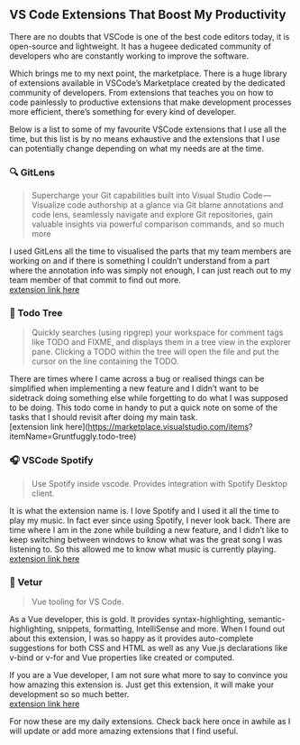 ## VS Code Extensions That Boost My Productivity

There are no doubts that VSCode is one of the best code editors today, it is open-source and lightweight. It has a hugeee dedicated community of developers who are constantly working to improve the software.

Which brings me to my next point, the marketplace. There is a huge library of extensions available in VSCode’s Marketplace created by the dedicated community of developers. From extensions that teaches you on how to code painlessly to productive extensions that make development processes more efficient, there’s something for every kind of developer.

Below is a list to some of my favourite VSCode extensions that I use all the time, but this list is by no means exhaustive and the extensions that I use can potentially change depending on what my needs are at the time.

### 🔍 GitLens
> Supercharge your Git capabilities built into Visual Studio Code —Visualize code authorship at a glance via Git blame annotations and code lens, seamlessly navigate and explore Git repositories, gain valuable insights via powerful comparison commands, and so much more

I used GitLens all the time to visualised the parts that my team members are working on and if there is something I couldn’t understand from a part where the annotation info was simply not enough, I can just reach out to my team member of that commit to find out more.  
[extension link here](https://marketplace.visualstudio.com/items?itemName=eamodio.gitlens)

### 🌳 Todo Tree
> Quickly searches (using ripgrep) your workspace for comment tags like TODO and FIXME, and displays them in a tree view in the explorer pane. Clicking a TODO within the tree will open the file and put the cursor on the line containing the TODO.

There are times where I came across a bug or realised things can be simplified when implementing a new feature and I didn’t want to be sidetrack doing something else while forgetting to do what I was supposed to be doing. This todo come in handy to put a quick note on some of the tasks that I should revisit after doing my main task.  
[extension link here](https://marketplace.visualstudio.com/items? itemName=Gruntfuggly.todo-tree)

### 🎧 VSCode Spotify
> Use Spotify inside vscode. Provides integration with Spotify Desktop client.

It is what the extension name is. I love Spotify and I used it all the time to play my music. In fact ever since using Spotify, I never look back. There are time where I am in the zone while building a new feature, and I didn’t like to keep switching between windows to know what was the great song I was listening to. So this allowed me to know what music is currently playing.  
[extension link here](https://marketplace.visualstudio.com/items?itemName=shyykoserhiy.vscode-spotify)

### 📝 Vetur
> Vue tooling for VS Code.

As a Vue developer, this is gold. It provides syntax-highlighting, semantic-highlighting, snippets, formatting, IntelliSense and more. When I found out about this extension, I was so happy as it provides auto-complete suggestions for both CSS and HTML as well as any Vue.js declarations like v-bind or v-for and Vue properties like created or computed.

If you are a Vue developer, I am not sure what more to say to convince you how amazing this extension is. Just get this extension, it will make your development so so much better.  
[extension link here](https://marketplace.visualstudio.com/items?itemName=octref.vetur)  

For now these are my daily extensions. Check back here once in awhile as I will update or add more amazing extensions that I find useful.